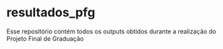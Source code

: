 # resultados_pfg
Esse repositório contém todos os outputs obtidos durante a realização do Projeto Final de Graduação
